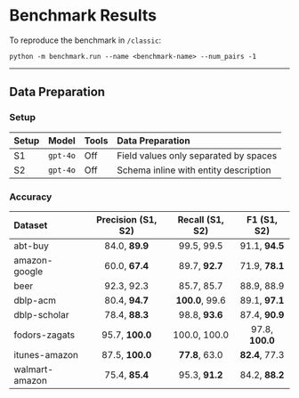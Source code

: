 # Benchmark Results

To reproduce the benchmark in `/classic`:
```
python -m benchmark.run --name <benchmark-name> --num_pairs -1
```

----

## Data Preparation

### Setup
| Setup   | Model    | Tools | Data Preparation                       |
| :------ | :------- | :---- | :------------------------------------  |
| S1      | `gpt-4o` | Off   | Field values only separated by spaces  |
| S2      | `gpt-4o` | Off   | Schema inline with entity description  |

### Accuracy
| Dataset       | Precision (S1, S2)        | Recall (S1, S2)        | F1 (S1, S2)        |
| :------------ | :-----------------------: | :--------------------: | :----------------: |
| abt-buy       | 84.0, **89.9**             | 99.5, 99.5     | 91.1, **94.5**     |
| amazon-google | 60.0, **67.4**             | 89.7, **92.7**         | 71.9, **78.1**     |
| beer          | 92.3, 92.3         | 85.7, 85.7     | 88.9, 88.9 |
| dblp-acm      | 80.4, **94.7**             | **100.0**, 99.6    | 89.1, **97.1**     |
| dblp-scholar  | 78.4, **88.3**             | 98.8, **93.6**         | 87.4, **90.9**     |
| fodors-zagats | 95.7, **100.0**            | 100.0, 100.0   | 97.8, **100.0**    |
| itunes-amazon | 87.5, **100.0**            | **77.8**, 63.0             | **82.4**, 77.3         |
| walmart-amazon| 75.4, **85.4**             | 95.3, **91.2**         | 84.2, **88.2**     |


